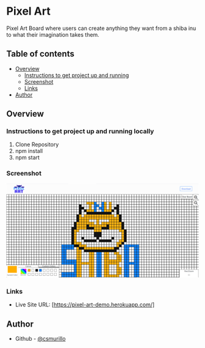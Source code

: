 # Pixel Art

Pixel Art Board where users can create anything they want from a shiba inu to what their imagination takes them.

## Table of contents

- [Overview](#overview)
  - [Instructions to get project up and running](#instructions-to-get-project-up-and-running)
  - [Screenshot](#screenshot)
  - [Links](#links)
- [Author](#author)

## Overview

### Instructions to get project up and running locally

1. Clone Repository
2. npm install
3. npm start

### Screenshot

![](./screenshot/pixelartscreenshot.png)

### Links

- Live Site URL: [https://pixel-art-demo.herokuapp.com/]


## Author

- Github - [@csmurillo](https://github.com/csmurillo)



